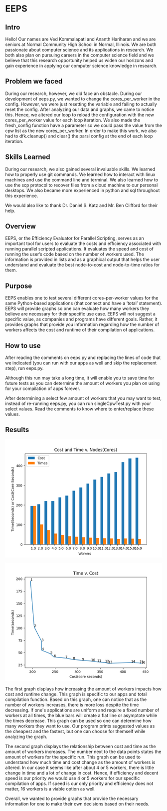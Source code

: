 # EEPS

## Intro

Hello! Our names are Ved Kommalapati and Ananth Hariharan and we are seniors at Normal Community High School in Normal, Illinois. We are both passionate about computer science and its applications in research. We both also plan on pursuing careers in the computer science field and we believe that this research opportunity helped us widen our horizons and gain experience in applying our computer science knowledge in research. 

## Problem we faced
During our research, however, we did face an obstacle. During our development of eeps.py, we wanted to change the cores_per_worker in the config. However, we were just resetting the variable and failing to actually reset the config. After analyzing our data and graphs, we came to notice this. Hence, we altered our loop to reload the configuration with the new cores_per_worker value for each loop iteration. We also made the fresh_config function have a parameter so we could pass the value from the cpw list as the new cores_per_worker. In order to make this work, we also had to dfk.cleanup() and clear() the parsl config at the end of each loop iteration. 

## Skills Learned
During our research, we also gained several invaluable skills. We learned how to properly use git commands. We learned how to interact with linux machines and use the command line and terminal. We also learned how to use the scp protocol to recover files from a cloud machine to our personal desktops. We also became more experienced in python and sql throughout this experience.

We would also like to thank Dr. Daniel S. Katz and Mr. Ben Clifford for their help. 

## Overview

EEPS, or the Efficiency Evaluator for Parallel Scripting, serves as an important tool for users to evaluate the costs and efficiency associated with running parallel scripted applications. It evaluates the speed and cost of running the user’s code based on the number of workers used. The information is provided in lists and as a graphical output that helps the user understand and evaluate the best node-to-cost and node-to-time ratios for them.

## Purpose

EEPS enables one to test several different cores-per-worker values for the same Python-based applications (that connect and have a ‘total’ statement). EEPS will provide graphs so one can evaluate how many workers they believe are necessary for their specific use case. EEPS will not suggest a specific value, as companies and programs have different goals. Rather, it provides graphs that provide you information regarding how the number of workers affects the cost and runtime of their compilation of applications.

## How to use

After reading the comments on eeps.py and replacing the lines of code that we indicated (you can run with our apps as well and skip the replacement step), run eeps.py.

Although this run may take a long time, it will enable you to save time for future tests as you can determine the amount of workers you plan on using for your compilation of apps forever.

After determining a select few amount of workers that you may want to test, instead of re-running eeps.py, you can run singleCpwTest.py with your select values. Read the comments to know where to enter/replace these values.

## Results

![Graph 1](https://raw.githubusercontent.com/kommav/EEPS/main/images/CTvW.png)

![Graph 2](https://raw.githubusercontent.com/kommav/EEPS/main/images/CvT.png)

The first graph displays how increasing the amount of workers impacts how cost and runtime change. This graph is specific to our apps and total compilation function. Based on this graph, one can notice that as the number of workers increases, there is more loss despite the time decreasing. If one's applications are uniform and require a fixed number of workers at all times, the blue bars will create a flat line or asymptote while the times decrease. This graph can be used so one can determine how many workers they want to use. Our program prints suggested values as the cheapest and the fastest, but one can choose for themself while analyzing the graph.

The second graph displays the relationship between cost and time as the amount of workers increases. The number next to the data points states the amount of workers for the specific run. This graph can be used to understand how much time and cost change as the amount of workers is altered. In our case it seems like after about 4 or 5 workers, there is little change in time and a lot of change in cost. Hence, if efficiency and decent speed is our priority we would use 4 or 5 workers for our specific compilation of apps. If speed is our only priority and efficiency does not matter, 16 workers is a viable option as well.

Overall, we wanted to provide graphs that provide the necessary information for one to make their own decisions based on their needs.

